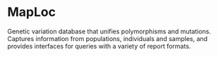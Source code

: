 MapLoc
======

Genetic variation database that unifies polymorphisms and mutations. Captures information from populations, individuals and samples, and provides interfaces for queries with a variety of report formats.
